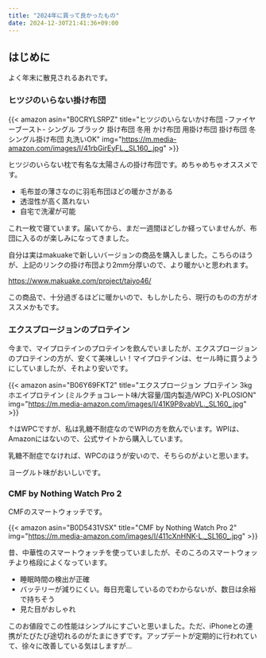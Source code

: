 ```yaml
---
title: "2024年に買って良かったもの"
date: 2024-12-30T21:41:36+09:00
---
```


## はじめに
よく年末に散見されるあれです。

### ヒツジのいらない掛け布団


{{< amazon asin="B0CRYLSRPZ" title="ヒツジのいらないかけ布団 -ファイヤーブースト- シングル ブラック 掛け布団 冬用 かけ布団 用掛け布団 掛け布団 冬 シングル掛け布団 丸洗いOK" img="https://m.media-amazon.com/images/I/41rbGirEyFL._SL160_.jpg" >}}

ヒツジのいらない枕で有名な太陽さんの掛け布団です。めちゃめちゃオススメです。

- 毛布並の薄さなのに羽毛布団ほどの暖かさがある
- 透湿性が高く蒸れない
- 自宅で洗濯が可能

これ一枚で寝ています。届いてから、まだ一週間ほどしか経っていませんが、布団に入るのが楽しみになってきました。

自分は実はmakuakeで新しいバージョンの商品を購入しました。こちらのほうが、上記のリンクの掛け布団より2mm分厚いので、より暖かいと思われます。

https://www.makuake.com/project/taiyo46/

この商品で、十分過ぎるほどに暖かいので、もしかしたら、現行のものの方がオススメかもです。

### エクスプロージョンのプロテイン

今まで、マイプロテインのプロテインを飲んでいましたが、エクスプロージョンのプロテインの方が、安くて美味しい！マイプロテインは、セール時に買うようにしていましたが、それより安いです。

{{< amazon asin="B06Y69FKT2" title="エクスプロージョン プロテイン 3kg ホエイプロテイン (ミルクチョコレート味/大容量/国内製造/WPC) X-PLOSION" img="https://m.media-amazon.com/images/I/41K9P8vabVL._SL160_.jpg" >}}

↑はWPCですが、私は乳糖不耐症なのでWPIの方を飲んでいます。WPIは、Amazonにはないので、公式サイトから購入しています。

乳糖不耐症でなければ、WPCのほうが安いので、そちらのがよいと思います。

ヨーグルト味がおいしいです。

### CMF by Nothing Watch Pro 2

CMFのスマートウォッチです。

{{< amazon asin="B0D5431VSX" title="CMF by Nothing Watch Pro 2" img="https://m.media-amazon.com/images/I/411cXnHNK-L._SL160_.jpg" >}}

昔、中華性のスマートウォッチを使っていましたが、そのころのスマートウォッチより格段によくなっています。

- 睡眠時間の検出が正確
- バッテリーが減りにくい。毎日充電しているのでわからないが、数日は余裕で持ちそう
- 見た目がおしゃれ

このお値段でこの性能はシンプルにすごいと思いました。ただ、iPhoneとの連携がたびたび途切れるのがたまにきずです。アップデートが定期的に行われていて、徐々に改善している気はしますが...

